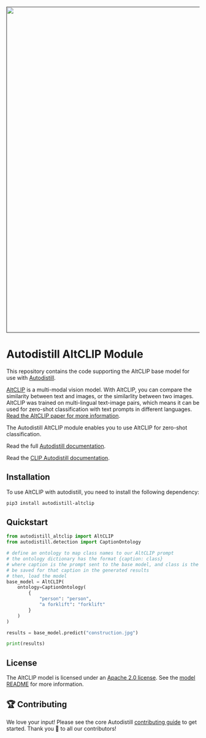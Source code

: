 <div align="center">
  <p>
    <a align="center" href="" target="_blank">
      <img
        width="850"
        src="https://media.roboflow.com/open-source/autodistill/autodistill-banner.png"
      >
    </a>
  </p>
</div>

# Autodistill AltCLIP Module

This repository contains the code supporting the AltCLIP base model for use with [Autodistill](https://github.com/autodistill/autodistill).

[AltCLIP](https://arxiv.org/abs/2211.06679v2) is a multi-modal vision model. With AltCLIP, you can compare the similarity between text and images, or the similarlity between two images. AltCLIP was trained on multi-lingual text-image pairs, which means it can be used for zero-shot classification with text prompts in different languages. [Read the AltCLIP paper for more information](https://arxiv.org/pdf/2211.06679v2.pdf).

The Autodistill AltCLIP module enables you to use AltCLIP for zero-shot classification.

Read the full [Autodistill documentation](https://autodistill.github.io/autodistill/).

Read the [CLIP Autodistill documentation](https://autodistill.github.io/autodistill/base_models/clip/).

## Installation

To use AltCLIP with autodistill, you need to install the following dependency:


```bash
pip3 install autodistill-altclip
```

## Quickstart

```python
from autodistill_altclip import AltCLIP
from autodistill.detection import CaptionOntology

# define an ontology to map class names to our AltCLIP prompt
# the ontology dictionary has the format {caption: class}
# where caption is the prompt sent to the base model, and class is the label that will
# be saved for that caption in the generated results
# then, load the model
base_model = AltCLIP(
    ontology=CaptionOntology(
        {
            "person": "person",
            "a forklift": "forklift"
        }
    )
)

results = base_model.predict("construction.jpg")

print(results)
```

## License

The AltCLIP model is licensed under an [Apache 2.0 license](LICENSE). See the [model README](https://github.com/FlagAI-Open/FlagAI/blob/master/examples/AltCLIP/README.md) for more information.

## 🏆 Contributing

We love your input! Please see the core Autodistill [contributing guide](https://github.com/autodistill/autodistill/blob/main/CONTRIBUTING.md) to get started. Thank you 🙏 to all our contributors!
